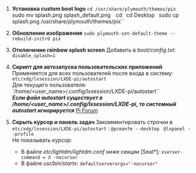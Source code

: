 1. **Установка custom boot logo**
	`cd /usr/share/plymouth/themes/pix 
	`sudo mv splash.png splash_default.png` 
	`cd `
	`cd Desktop `
	`sudo cp splash.png /usr/share/plymouth/themes/pix``

2. **Обновление изображения**
	`sudo plymouth-set-default-theme --rebuild-initrd pix`  

3. **Отключение rainbow splash screen**
	Добавить в *boot/config.txt*: `disable_splash=1`

4. **Скрипт для автозапуска пользовательских приложений**  
	Применяется для всех пользователей после входа в систему:
	`etc/xdg/lxsession/LXDE-pi/autostart`  
	Для текущего пользователя:
	`/home/<user_name>/.config/lxsession/LXDE-pi/autostart``  
	***Если файл autostart существует в /home/<user_name>/.config/lxsession/LXDE-pi, то системный autostart игнорируется*** 
	[Pi Forum](https://forums.raspberrypi.com/viewtopic.php?t=294014)

5. **Скрыть курсор и панель задач**
	 Закомментировать строчки в `etc/xdg/lxsession/LXDE-pi/autostart` :
	 `@pcmanfm --desktop ` 
	 `@lxpanel --profile`  
	 Не показывать курсор:
	 - В файле *etc/lightdm/lightdm.conf* ниже секции [Seat*]:
		 `xserver-command = X -nocursor`
	 - В файле *usr/bin/startx*:
		 `defaultserverargs="-nocursor"`
